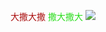 <span style="color:#aa0e0e">大撒大撒</span>
<span style="color:#2add1d">撒大撒大</span>
![](https://th.wallhaven.cc/small/zy/zygeko.jpg)